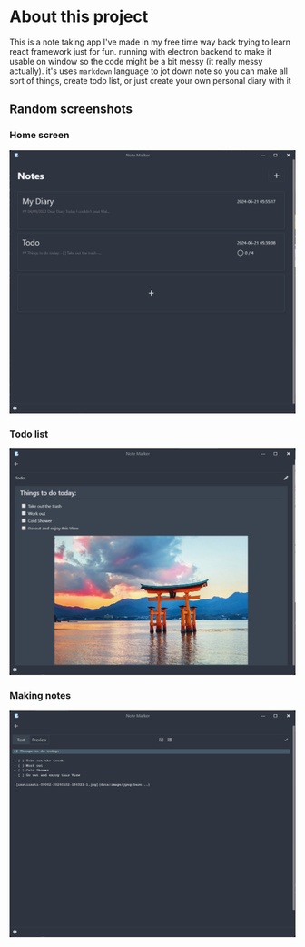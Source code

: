# About this project

  This is a note taking app I've made in my free time way back trying to learn react framework just for fun. running with electron backend to make it usable on window so the code might be a bit messy (it really messy actually). it's uses `markdown` language to jot down note so you can make all sort of things, create todo list, or just create your own personal diary with it

## Random screenshots

### Home screen

![home](/Assets/home_screen.png)

### Todo list

![todo_list](/Assets/todo_list_shot.png)

### Making notes

![making_note](/Assets/making_notes.png)
